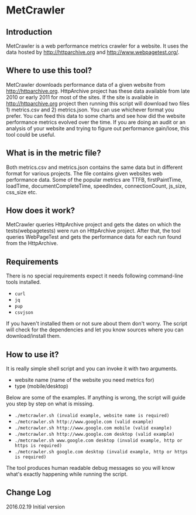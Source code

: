 # MetCrawler

## Introduction
MetCrawler is a web performance metrics crawler for a website. It uses the data hosted by http://httparchive.org and http://www.webpagetest.org/.
 
## Where to use this tool?
MetCrawler downloads performance data of a given website from http://httparchive.org. HttpArchive project has these data available from late 2010 or early 2011 for most of the sites. If the site is available in http://httparchive.org project then running this script will download two files 1) metrics.csv and 2) metrics.json. You can use whichever format you prefer. You can feed this data to some charts and see how did the website performance metrics evolved over the time. If you are doing an audit or an analysis of your website and trying to figure out performance gain/lose, this tool could be useful.

## What is in the metric file?
Both metrics.csv and metrics.json contains the same data but in different format for various projects. The file contains given websites web performance data. Some of the popular metrics are TTFB, firstPaintTime, loadTime, documentCompleteTime, speedIndex, connectionCount, js_size, css_size etc.

## How does it work?
MetCrawler queries HttpArchive project and gets the dates on which the tests(webpagetests) were run on HttpArchive project. After that, the tool queries WebPageTest and gets the performance data for each run found from the HttpArchive.

## Requirements
There is no special requirements expect it needs following command-line tools installed.

* ``` curl ```
* ``` jq ```
* ``` pup ```
* ``` csvjson ```

If you haven't installed them or not sure about them don't worry. The script will check for the dependencies and let you know sources where you can download/install them.
  
## How to use it?
It is really simple shell script and you can invoke it with two arguments.

- website name (name of the website you need metrics for)
- type (mobile/desktop)

Below are some of the examples. If anything is wrong, the script will guide you step by step on what is missing.

* ```./metcrawler.sh (invalid example, website name is required)```
* ```./metcrawler.sh http://www.google.com (valid example)```
* ```./metcrawler.sh http://www.google.com mobile (valid example)```
* ```./metcrawler.sh http://www.google.com desktop (valid example)```
* ```./metcrawler.sh www.google.com desktop (invalid example, http or https is required)```
* ```./metcrawler.sh google.com desktop (invalid example, http or https is required)```

The tool produces human readable debug messages so you will know what's exactly happening while running the script.

## Change Log
2016.02.19 Initial version